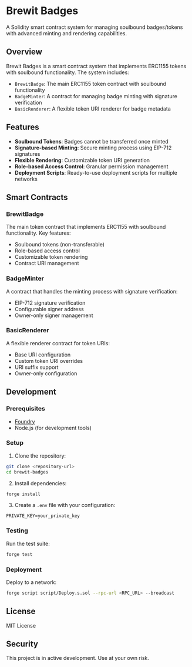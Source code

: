 # Brewit Badges

A Solidity smart contract system for managing soulbound badges/tokens with advanced minting and rendering capabilities.

## Overview

Brewit Badges is a smart contract system that implements ERC1155 tokens with soulbound functionality. The system includes:

- `BrewitBadge`: The main ERC1155 token contract with soulbound functionality
- `BadgeMinter`: A contract for managing badge minting with signature verification
- `BasicRenderer`: A flexible token URI renderer for badge metadata

## Features

- **Soulbound Tokens**: Badges cannot be transferred once minted
- **Signature-based Minting**: Secure minting process using EIP-712 signatures
- **Flexible Rendering**: Customizable token URI generation
- **Role-based Access Control**: Granular permission management
- **Deployment Scripts**: Ready-to-use deployment scripts for multiple networks

## Smart Contracts

### BrewitBadge

The main token contract that implements ERC1155 with soulbound functionality. Key features:
- Soulbound tokens (non-transferable)
- Role-based access control
- Customizable token rendering
- Contract URI management

### BadgeMinter

A contract that handles the minting process with signature verification:
- EIP-712 signature verification
- Configurable signer address
- Owner-only signer management

### BasicRenderer

A flexible renderer contract for token URIs:
- Base URI configuration
- Custom token URI overrides
- URI suffix support
- Owner-only configuration

## Development

### Prerequisites

- [Foundry](https://getfoundry.sh/)
- Node.js (for development tools)

### Setup

1. Clone the repository:
```bash
git clone <repository-url>
cd brewit-badges
```

2. Install dependencies:
```bash
forge install
```

3. Create a `.env` file with your configuration:
```env
PRIVATE_KEY=your_private_key
```

### Testing

Run the test suite:
```bash
forge test
```

### Deployment

Deploy to a network:
```bash
forge script script/Deploy.s.sol --rpc-url <RPC_URL> --broadcast
```

## License

MIT License

## Security

This project is in active development. Use at your own risk. 